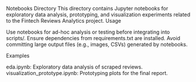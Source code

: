 Notebooks Directory
This directory contains Jupyter notebooks for exploratory data analysis, prototyping, and visualization experiments related to the Fintech Reviews Analytics project.
Usage

Use notebooks for ad-hoc analysis or testing before integrating into scripts/.
Ensure dependencies from requirements.txt are installed.
Avoid committing large output files (e.g., images, CSVs) generated by notebooks.

Examples

eda.ipynb: Exploratory data analysis of scraped reviews.
visualization_prototype.ipynb: Prototyping plots for the final report.


